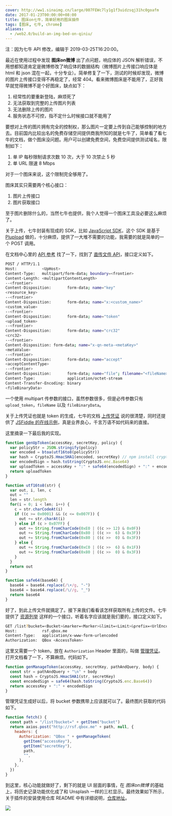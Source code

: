 ```yaml
---
cover: http://ww1.sinaimg.cn/large/007FEWc7ly1g1f3uidzsqj31hc0goafm
date: 2017-01-23T00:00:00+08:00
title: 图床on七牛，简单好用的图床插件
tags: [图床, 七牛, chrome]
aliases:
  - /web2.0/build-an-img-bed-on-qiniu/
---
```


注：因为七牛 API 修改，编辑于 2019-03-25T16:20:00。

最近在使用过程中发现 **图床on微博** 出了点问题，响应体的 JSON 解析错误，不用想都知道肯定是微博修改了响应体的数据结构（微博图片上传接口响应体是 html 和 json 混在一起，十分专业）。简单修复了一下，测试的时候却发现，微博的图片上传接口变得不再稳定了，经常 404。看来微博图床是不能用了，正好我早就觉得微博不是个好图床，缺点如下：

1. 经常性的要重新登陆，麻烦死了
2. 无法获取到完整的上传图片列表
3. 无法删除上传的图片
4. 服务状态不可控，指不定什么时候接口就不能用了

<!--more-->

要想对上传的图片拥有完全的控制权，那么图片一定要上传到自己能够控制的地方去。目前国内比较出名的免费存储空间提供商我所知的就是七牛了，简单看了看七牛的文档，做个图床没问题。用户可以创建免费空间，免费空间提供测试域名，限制如下：

1. 单 IP 每秒限制请求次数 10 次，大于 10 次禁止 5 秒
2. 单 URL 限速 8 Mbps

对于一个图床来说，这个限制完全够用了。

图床其实只需要两个核心接口：

1. 图片上传接口
2. 图片获取接口

至于图片删除什么的，当然七牛也提供，我个人觉得一个图床工具没必要这么麻烦了。

关于上传，七牛封装有现成的 SDK，比如 [JavaScript SDK]，这个 SDK 是基于 [Plupload] 做的，十分麻烦，提供了一大堆不需要的功能，我需要的就是简单的一个 POST 调用。

在文档中心里的 [API 参考] 找了一下，找到了 [直传文件 API]，接口定义如下。

```bash
POST / HTTP/1.1
Host:           <UpHost>
Content-Type:   multipart/form-data; boundary=<frontier>
Content-Length: <multipartContentLength>
--<frontier>
Content-Disposition:       form-data; name="key"
<resource_key>
--<frontier>
Content-Disposition:       form-data; name="x:<custom_name>"
<custom_value>
--<frontier>
Content-Disposition:       form-data; name="token"
<upload_token>
--<frontier>
Content-Disposition:       form-data; name="crc32"
<crc32>
--<frontier>
Content-Disposition: form-data; name="x-qn-meta-<metaKey>"
<metaValue>
--<frontier>
Content-Disposition:       form-data; name="accept"
<acceptContentType>
--<frontier>
Content-Disposition:       form-data; name="file"; filename="<fileName>"
Content-Type:              application/octet-stream
Content-Transfer-Encoding: binary
<fileBinaryData>
```

一个使用 multipart 传参数的接口，虽然参数很多，但是必传参数只有 `upload_token`，`fileName` 以及 `fileBinaryData`。

关于上传凭证也就是 token 的生成，七牛的文档 [上传凭证] 说的很清楚，同时还提供了 [JSFiddle 的在线示例]，真是业界良心，千言万语不如代码来的直接。

这里摘录一下最后我的实现。

```javascript
function genUpToken(accessKey, secretKey, policy) {
  var policyStr = JSON.stringify(policy)
  var encoded = btoa(utf16to8(policyStr))
  var hash = CryptoJS.HmacSHA1(encoded, secretKey) // npm install crypto-js
  var encodedSign = hash.toString(CryptoJS.enc.Base64)
  var uploadToken = accessKey + ":" + safe64(encodedSign) + ":" + encoded
  return uploadToken
}

function utf16to8(str) {
  var out, i, len, c
  out = ""
  len = str.length
  for(i = 0; i < len; i++) {
    c = str.charCodeAt(i)
    if ((c >= 0x0001) && (c <= 0x007F)) {
      out += str.charAt(i)
    } else if (c > 0x07FF) {
      out += String.fromCharCode(0xE0 | ((c >> 12) & 0x0F))
      out += String.fromCharCode(0x80 | ((c >>  6) & 0x3F))
      out += String.fromCharCode(0x80 | ((c >>  0) & 0x3F))
    } else {
      out += String.fromCharCode(0xC0 | ((c >>  6) & 0x1F))
      out += String.fromCharCode(0x80 | ((c >>  0) & 0x3F))
    }
  }
  return out
}

function safe64(base64) {
  base64 = base64.replace(/\+/g, "-")
  base64 = base64.replace(/\//g, "_")
  return base64
}
```

好了，到此上传文件就搞定了。接下来我们看看该怎样获取所有上传的文件。七牛提供了 [资源列举] 这样的一个接口，听着名字应该就是我们要的，接口定义如下。

```bash
GET /list?bucket=<Bucket>&marker=<Marker>&limit=<Limit>&prefix=<UrlEncodedPrefix>&delimiter=<UrlEncodedDelimiter> HTTP/1.1
Host:           rsf.qbox.me
Content-Type:   application/x-www-form-urlencoded
Authorization:  QBox <AccessToken>
```

这里又需要一个 token，放在 `Authorization` Header 里面的，叫做 [管理凭证]。打开文档看了一下，不算麻烦。代码如下。

```javascript
function genManageToken(accessKey, secretKey, pathAndQuery, body) {
  const str = pathAndQuery + "\n" + body
  const hash = CryptoJS.HmacSHA1(str, secretKey)
  const encodedSign = safe64(hash.toString(CryptoJS.enc.Base64))
  return accessKey + ":" + encodedSign
}
```

管理凭证生成好以后，将 bucket 参数携带上应该就可以了。最终图片获取的代码如下。

```javascript
function fetch() {
  const path = "/list?bucket=" + getItem("bucket")
  return axios.post("http://rsf.qbox.me" + path, null, {
    headers: {
      Authorization: "QBox " + genManageToken(
        getItem("accessKey"),
        getItem("secretKey"),
        path,
        "",
      ),
    },
  })
}
```

到这里，核心功能就做好了，剩下的就是 UI 层面的事情，在 *图床on微博* 的基础上，将历史记录功能优化成了和 Unsplash 一样的三栏显示。最终效果如下所示，关于插件的安装使用仓库 README 中有详细说明，[仓库地址]。

![](http://ww1.sinaimg.cn/large/007FEWc7ly1g1f3v5j3f4g31810jcnpd)

[JavaScript SDK]: https://developer.qiniu.com/kodo/sdk/1283/javascript
[Plupload]: http://www.plupload.com/
[API 参考]: https://developer.qiniu.com/kodo/api/1731/api-overview
[直传文件 API]: https://developer.qiniu.com/kodo/api/1312/upload
[JSFiddle 的在线示例]: http://jsfiddle.net/gh/get/extjs/4.2/icattlecoder/jsfiddle/tree/master/uptoken
[资源列举]: https://developer.qiniu.com/kodo/api/1284/list
[管理凭证]: https://developer.qiniu.com/kodo/manual/1201/access-token
[仓库地址]: https://github.com/fate-lovely/pic-on-qiniu
[上传凭证]: https://developer.qiniu.com/kodo/manual/1208/upload-token

